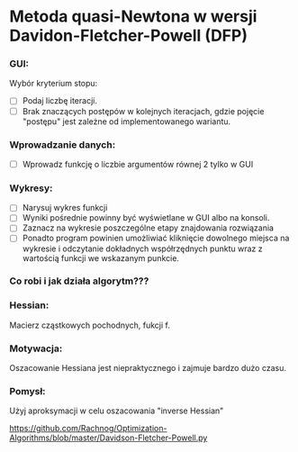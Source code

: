 # Metoda quasi-Newtona w wersji Davidon-Fletcher-Powell (DFP)

### GUI:
Wybór kryterium stopu:
- [ ]  Podaj liczbę iteracji.
- [ ]  Brak znaczących postępów w kolejnych iteracjach, gdzie pojęcie "postępu" jest zależne od implementowanego wariantu.
### Wprowadzanie danych:
- [ ]  Wprowadz funkcję o liczbie argumentów równej 2 tylko w GUI
### Wykresy:
- [ ] Narysuj wykres funkcji
- [ ] Wyniki pośrednie powinny być wyświetlane w GUI albo na konsoli.
- [ ] Zaznacz na wykresie poszczególne etapy znajdowania rozwiązania
- [ ]  Ponadto program powinien umożliwiać kliknięcie dowolnego miejsca na wykresie i odczytanie dokładnych współrzędnych punktu wraz z wartością funkcji we wskazanym punkcie.

### Co robi i jak działa algorytm???
### Hessian:
Macierz cząstkowych pochodnych, fukcji f.
### Motywacja:
Oszacowanie Hessiana jest niepraktycznego i zajmuje bardzo dużo czasu.
### Pomysł:
Użyj aproksymacji w celu oszacowania "inverse Hessian"

https://github.com/Rachnog/Optimization-Algorithms/blob/master/Davidson-Fletcher-Powell.py